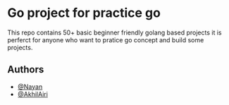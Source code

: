 # Go project for practice go

This repo contains 50+ basic beginner friendly golang based projects it is perferct for anyone who want to pratice go concept and build some projects.


## Authors

- [@Nayan](https://github.com/nayanchoudhary31)
- [@AkhilAiri](https://twitter.com/AkhilAiri)
